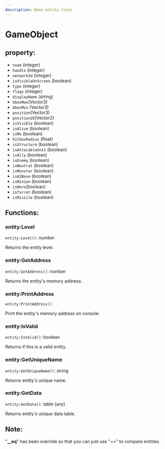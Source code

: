 ```yaml
---
description: Base entity class.
---
```


# GameObject

## property:

* `team` \(integer\)
* `handle` \(integer\)
* `networkId` \(integer\)
* `isVisibleOnScreen` \(boolean\)
* `type` \(integer\)
* `flags` \(integer\)
* `displayName` \(string\)
* `bboxMax`\(Vector3\)
* `bboxMin` \(Vector3\)
* `position`\(Vector3\)
* `position2D`\(Vector2\)
* `isVisible` \(boolean\)
* `isAlive` \(boolean\)
* `isMe` \(boolean\)
* `hitboxRadius` \(float\)
* `isStructure` \(boolean\)
* `isAttacableUnit` \(boolean\)
* `isAlly` \(boolean\)
* `isEnemy` \(boolean\)
* `isNeutral` \(boolean\)
* `isMonster`  \(boolean\)
* `isAIBase` \(boolean\)
* `isMinion` \(boolean\)
* `isHero`\(boolean\)
* `isTurret` \(boolean\)
* `isMissile` \(boolean\)

## Functions:

### entity:Level

`entity:Level()`: number

Returns the entity level.

### entity:GetAddress

`entity:GetAddress()`: number

Returns the entity's memory address.

### entity:PrintAddress

`entity:PrintAddress()`

Print the entity's memory address on console.

### entity:IsValid

`entity:IsValid()`: boolean

Returns if this is a valid entity.

### entity:GetUniqueName

`entity:GetUniqueName()`: string

Returns entity's unique name.

### entity:GetData

`entity:GetData()`: table \(any\)

Returns entity's unique data table.



## Note:

"**\_\_eq**"  has been override so that you can just use "==" to compare entities.









